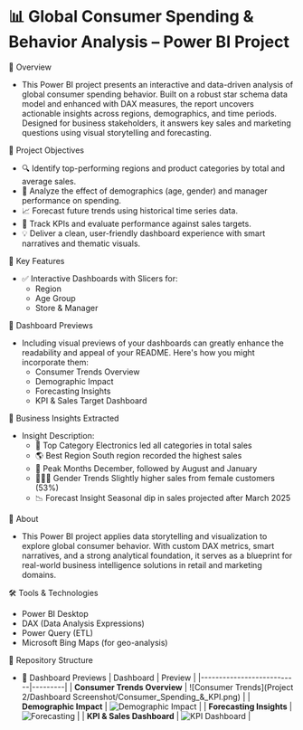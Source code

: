 # 📊 Global Consumer Spending & Behavior Analysis – Power BI Project

🚀 Overview
- This Power BI project presents an interactive and data-driven analysis of global consumer spending behavior. Built on a robust star schema data model and enhanced with DAX measures, the report uncovers actionable insights across regions, demographics, and time periods. Designed for business stakeholders, it answers key sales and marketing questions using visual storytelling and forecasting.

🎯 Project Objectives
- 🔍 Identify top-performing regions and product categories by total and average sales.
- 👥 Analyze the effect of demographics (age, gender) and manager performance on spending.
- 📈 Forecast future trends using historical time series data.
- 🎯 Track KPIs and evaluate performance against sales targets.
- 💡 Deliver a clean, user-friendly dashboard experience with smart narratives and thematic visuals.

📌 Key Features
- ✅ Interactive Dashboards with Slicers for:
  - Region
  - Age Group
  - Store & Manager

📸 Dashboard Previews
- Including visual previews of your dashboards can greatly enhance the readability and appeal of your README. Here's how you might incorporate them:
   - Consumer Trends Overview
   - Demographic Impact
   - Forecasting Insights
   - KPI & Sales Target Dashboard

🧠 Business Insights Extracted
- Insight	Description:
  - 📍 Top Category	Electronics led all categories in total sales
  - 🌎 Best Region	South region recorded the highest sales
  - 📅 Peak Months	December, followed by August and January
  - 🧑‍🤝‍🧑 Gender Trends	Slightly higher sales from female customers (53%)
  - 📉 Forecast Insight	Seasonal dip in sales projected after March 2025

📘 About
- This Power BI project applies data storytelling and visualization to explore global consumer behavior. With custom DAX metrics, smart narratives, and a strong analytical foundation, it serves as a blueprint for real-world business intelligence solutions in retail and marketing domains.

🛠️ Tools & Technologies
- Power BI Desktop
- DAX (Data Analysis Expressions)
- Power Query (ETL)
- Microsoft Bing Maps (for geo-analysis)

📁 Repository Structure
- 📸 Dashboard Previews
| Dashboard                  | Preview |
|---------------------------|---------|
| **Consumer Trends Overview** | ![Consumer Trends](Project 2/Dashboard Screenshot/Consumer_Spending_&_KPI.png) |
| **Demographic Impact**       | ![Demographic Impact](Dashboard_Screenshots/Demographic-Impact.png)     |
| **Forecasting Insights**     | ![Forecasting](Dashboard_Screenshots/Forecasting-Insights.png)          |
| **KPI & Sales Dashboard**    | ![KPI Dashboard](Dashboard_Screenshots/KPI-Sales-Target.png)            |




